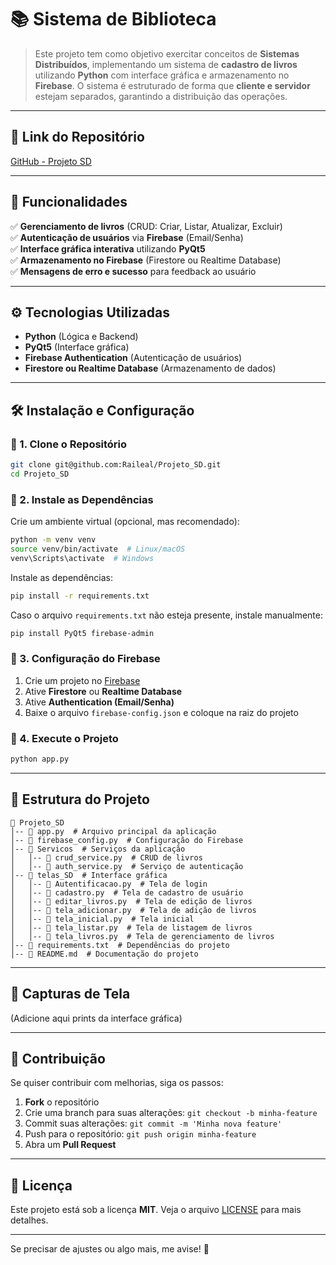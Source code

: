 # 📚 Sistema de Biblioteca 

> Este projeto tem como objetivo exercitar conceitos de **Sistemas Distribuídos**, implementando um sistema de **cadastro de livros** utilizando **Python** com interface gráfica e armazenamento no **Firebase**. O sistema é estruturado de forma que **cliente e servidor** estejam separados, garantindo a distribuição das operações.

---

## 🔗 Link do Repositório

[GitHub - Projeto SD](https://github.com/Raileal/Projeto_SD)

---

## 📌 Funcionalidades

✅ **Gerenciamento de livros** (CRUD: Criar, Listar, Atualizar, Excluir)  
✅ **Autenticação de usuários** via **Firebase** (Email/Senha)  
✅ **Interface gráfica interativa** utilizando **PyQt5**  
✅ **Armazenamento no Firebase** (Firestore ou Realtime Database)  
✅ **Mensagens de erro e sucesso** para feedback ao usuário  

---

## ⚙ Tecnologias Utilizadas

- **Python** (Lógica e Backend)
- **PyQt5** (Interface gráfica)
- **Firebase Authentication** (Autenticação de usuários)
- **Firestore ou Realtime Database** (Armazenamento de dados)

---

## 🛠️ Instalação e Configuração

### 🔹 1. Clone o Repositório
```bash
git clone git@github.com:Raileal/Projeto_SD.git
cd Projeto_SD
```

### 🔹 2. Instale as Dependências

Crie um ambiente virtual (opcional, mas recomendado):
```bash
python -m venv venv
source venv/bin/activate  # Linux/macOS
venv\Scripts\activate  # Windows
```

Instale as dependências:
```bash
pip install -r requirements.txt
```

Caso o arquivo `requirements.txt` não esteja presente, instale manualmente:
```bash
pip install PyQt5 firebase-admin
```

### 🔹 3. Configuração do Firebase

1. Crie um projeto no [Firebase](https://firebase.google.com/)
2. Ative **Firestore** ou **Realtime Database**
3. Ative **Authentication (Email/Senha)**
4. Baixe o arquivo `firebase-config.json` e coloque na raiz do projeto

### 🔹 4. Execute o Projeto
```bash
python app.py
```

---

## 📂 Estrutura do Projeto

```
📁 Projeto_SD
│-- 📄 app.py  # Arquivo principal da aplicação
│-- 📄 firebase_config.py  # Configuração do Firebase
│-- 📁 Servicos  # Serviços da aplicação
│   │-- 📄 crud_service.py  # CRUD de livros
│   │-- 📄 auth_service.py  # Serviço de autenticação
│-- 📁 telas_SD  # Interface gráfica
│   │-- 📄 Autentificacao.py  # Tela de login
│   │-- 📄 cadastro.py  # Tela de cadastro de usuário
│   │-- 📄 editar_livros.py  # Tela de edição de livros
│   │-- 📄 tela_adicionar.py  # Tela de adição de livros
│   │-- 📄 tela_inicial.py  # Tela inicial
│   │-- 📄 tela_listar.py  # Tela de listagem de livros
│   │-- 📄 tela_livros.py  # Tela de gerenciamento de livros
│-- 📄 requirements.txt  # Dependências do projeto
│-- 📄 README.md  # Documentação do projeto
```

---

## 📸 Capturas de Tela
(Adicione aqui prints da interface gráfica)

---

## 📝 Contribuição
Se quiser contribuir com melhorias, siga os passos:

1. **Fork** o repositório
2. Crie uma branch para suas alterações: `git checkout -b minha-feature`
3. Commit suas alterações: `git commit -m 'Minha nova feature'`
4. Push para o repositório: `git push origin minha-feature`
5. Abra um **Pull Request**

---

## 📄 Licença
Este projeto está sob a licença **MIT**. Veja o arquivo [LICENSE](LICENSE) para mais detalhes.

---

Se precisar de ajustes ou algo mais, me avise! 🚀
